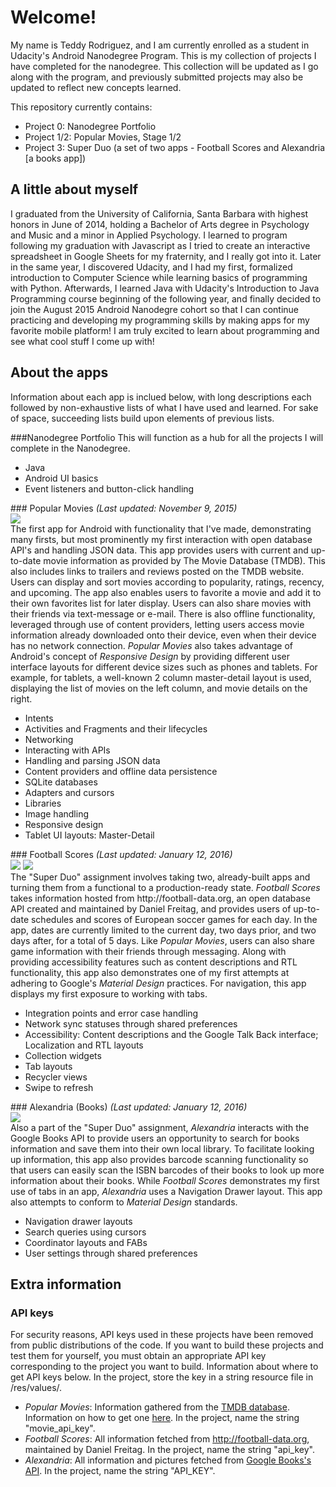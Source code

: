 # Welcome!
My name is Teddy Rodriguez, and I am currently enrolled as a student in Udacity's Android Nanodegree Program. This is my collection of projects I have completed for the nanodegree. This collection will be updated as I go along with the program, and previously submitted projects may also be updated to reflect new concepts learned.
<p/>
This repository currently contains:
<ul>
	<li>Project 0: Nanodegree Portfolio</li>
	<li>Project 1/2: Popular Movies, Stage 1/2</li>
	<li>Project 3: Super Duo (a set of two apps - Football Scores and Alexandria [a books app])</li>
</ul>

## A little about myself
I graduated from the University of California, Santa Barbara with highest honors in June of 2014, holding a Bachelor of Arts degree in Psychology and Music and a minor in Applied Psychology. I learned to program following my graduation with Javascript as I tried to create an interactive spreadsheet in Google Sheets for my fraternity, and I really got into it. Later in the same year, I discovered Udacity, and I had my first, formalized introduction to Computer Science while learning basics of programming with Python. Afterwards, I learned Java with Udacity's Introduction to Java Programming course beginning of the following year, and finally decided to join the August 2015 Android Nanodegre cohort so that I can continue practicing and developing my programming skills by making apps for my favorite mobile platform! I am truly excited to learn about programming and see what cool stuff I come up with!

## About the apps
Information about each app is inclued below, with long descriptions each followed by non-exhaustive lists of what I have used and learned. For sake of space, succeeding lists build upon elements of previous lists.
<p/>
###Nanodegree Portfolio
This will function as a hub for all the projects I will complete in the Nanodegree.
<ul>
	<li>Java</li>
	<li>Android UI basics</li>
	<li>Event listeners and button-click handling</li>
</ul>
### Popular Movies
<em>(Last updated: November 9, 2015)</em><br>
<img src="https://github.com/TROD-123/android-nanodegree/blob/master/website/images/screenshot_movies-tablet-portrait.png"/><br>
The first app for Android with functionality that I've made, demonstrating many firsts, but most prominently my first interaction with open database API's and handling JSON data. This app provides users with current and up-to-date movie information as provided by The Movie Database (TMDB). This also includes links to trailers and reviews posted on the TMDB website. Users can display and sort movies according to popularity, ratings, recency, and upcoming. The app also enables users to favorite a movie and add it to their own favorites list for later display. Users can also share movies with their friends via text-message or e-mail. There is also offline functionality, leveraged through use of content providers, letting users access movie information already downloaded onto their device, even when their device has no network connection. <em>Popular Movies</em> also takes advantage of Android's concept of <em>Responsive Design</em> by providing different user interface layouts for different device sizes such as phones and tablets. For example, for tablets, a well-known 2 column master-detail layout is used, displaying the list of movies on the left column, and movie details on the right.
<ul>
	<li>Intents</li>
	<li>Activities and Fragments and their lifecycles</li>
	<li>Networking</li>
	<li>Interacting with APIs</li>
	<li>Handling and parsing JSON data</li>
	<li>Content providers and offline data persistence</li>
	<li>SQLite databases</li>
	<li>Adapters and cursors</li>
	<li>Libraries</li>
	<li>Image handling</li>
	<li>Responsive design</li>
	<li>Tablet UI layouts: Master-Detail</li>
</ul>
<p/>
### Football Scores
<em>(Last updated: January 12, 2016)</em><br>
<img src="https://github.com/TROD-123/android-nanodegree/blob/master/website/images/screenshot_footballscores-tablet-portrait.png"/>
<img src="https://github.com/TROD-123/android-nanodegree/blob/master/website/images/screenshot_books-phone-portrait.png"/><br>
The "Super Duo" assignment involves taking two, already-built apps and turning them from a functional to a production-ready state. <em>Football Scores</em> takes information hosted from http://football-data.org, an open database API created and maintained by Daniel Freitag, and provides users of up-to-date schedules and scores of European soccer games for each day. In the app, dates are currently limited to the current day, two days prior, and two days after, for a total of 5 days. Like <em>Popular Movies</em>, users can also share game information with their friends through messaging. Along with providing accessibility features such as content descriptions and RTL functionality, this app also demonstrates one of my first attempts at adhering to Google's <em>Material Design</em> practices. For navigation, this app displays my first exposure to working with tabs.
<ul>
	<li>Integration points and error case handling</li>
	<li>Network sync statuses through shared preferences</li>
	<li>Accessibility: Content descriptions and the Google Talk Back interface; Localization and RTL layouts</li>
	<li>Collection widgets</li>
	<li>Tab layouts</li>
	<li>Recycler views</li>
	<li>Swipe to refresh</li>
</ul>
<p/>
### Alexandria (Books)
<em>(Last updated: January 12, 2016)</em><br>
<img src="https://github.com/TROD-123/android-nanodegree/blob/master/website/images/screenshot_books-tablet-landscape.png"/><br>
Also a part of the "Super Duo" assignment, <em>Alexandria</em> interacts with the Google Books API to provide users an opportunity to search for books information and save them into their own local library. To facilitate looking up information, this app also provides barcode scanning functionality so that users can easily scan the ISBN barcodes of their books to look up more information about their books. While <em>Football Scores</em> demonstrates my first use of tabs in an app, <em>Alexandria</em> uses a Navigation Drawer layout. This app also attempts to conform to <em>Material Design</em> standards.
<ul>
	<li>Navigation drawer layouts</li>
	<li>Search queries using cursors</li>
	<li>Coordinator layouts and FABs</li>
	<li>User settings through shared preferences</li>
</ul>

<!-- While I have been provided with functional "start-up" code that does what the app intents to do
-->
## Extra information
### API keys
For security reasons, API keys used in these projects have been removed from public distributions of the code. If you want to build these projects and test them for yourself, you must obtain an appropriate API key corresponding to the project you want to build. Information about where to get API keys below. In the project, store the key in a string resource file in /res/values/.
<ul>
	<li><em>Popular Movies</em>: Information gathered from the <a href="https://www.themoviedb.org/?language=en">TMDB database</a>. Information on how to get one <a href="https://www.themoviedb.org/documentation/api">here</a>. In the project, name the string "movie_api_key".</li>
	<li><em>Football Scores</em>: All information fetched from <a href="http://football-data.org">http://football-data.org</a>, maintained by Daniel Freitag. In the project, name the string "api_key".</li>
	<li><em>Alexandria</em>: All information and pictures fetched from <a href="https://developers.google.com/books/?hl=en">Google Books's API</a>. In the project, name the string "API_KEY".</li>
</ul>

<!-- ## About myself
I am a graduate from the University of California, Santa Barbara, holding a Bachelor's of Arts degree in Psychology and Music, with a minor in Applied Psychology. I graduated last June of 2014, and currently I am working my first job as a sales associate at Target to help pay off my college loans.
<p/>
<b>The short HTML life</b>&nbsp;When I was younger, during high school, I was exposed to my first language, <b>HTML</b>, when I wanted to create my own website for a mod of a game I was working on at the time. While I was able to learn really simple things like formatting text and creating tables by looking at lots of source code and doing a lot of copy-pasting, I did not really get into it because I was overwhelmed by the amount of effort it was going to take, and I just wanted to focus on designing my mod.
<p/>
<b>Enter Javascript</b>&nbsp;Flash forward a few years to my final year in college, I wanted to create a master spreadsheet for my fraternity that contained data of hourly records, attendance, and finances all in one place. I used Google Sheets because I wanted the document to be easily accessible to everyone in my chapter. I got really into it and was able to create a fully functional, automated spreadsheet that syncs data across individual sheets and automatically formats cells based on their values and surrounding values. This automation was done through VLOOKUP and native conditional formatting features, but more advanced features were done thorugh use of <b>Javascript</b>, the second language I was exposed to. I was driven by countless features I wanted the document to include, as well as the desire to create a presentable document filled with lots of potentially useful information. For months, I was obsessed with updating it with countless of new features while fixing bugs I came across. I had a lot of fun with it, and to this day, my document has proven to be very useful in my fraternity.
<p/>
<b>College aftermath</b>&nbsp;After graduating from college, I needed a job that would help me pay off my college loans. I still did not know what I wanted to do, but I need a job.  I was able to secure a job as a sales associate at Target, with the intention of it being a temporary thing until I find something I like and want to do. The problem was that I had a hard time figuring out what I wanted to do for a career; I would always say "I'm open to try anything out". So I started seeing the issue a little differently by asking myself, "What do I like to do at home that I enjoy?" To my own question, I answered, "I love using and doing stuff on the computer!" On top of that, I reflected upon how much of an enjoyable experience it was working on my fraternity's master spreadsheet, and I decided that I woul
-->

